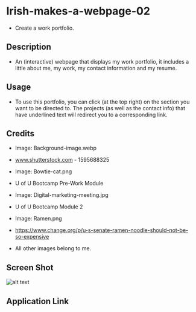 # Irish-makes-a-webpage-02

- Create a work portfolio.

## Description

- An (interactive) webpage that displays my work portfolio, it includes a little about me, my work, my contact information and my resume.

## Usage

- To use this portfolio, you can click (at the top right) on the section you want to be directed to. The projects (as well as the contact info) that have underlined text will redirect you to a corresponding link.

## Credits

- Image: Background-image.webp
- www.shutterstock.com - 1595688325

- Image: Bowtie-cat.png
- U of U Bootcamp Pre-Work Module

- Image: Digital-marketing-meeting.jpg
- U of U Bootcamp Module 2

- Image: Ramen.png
- https://www.change.org/p/u-s-senate-ramen-noodle-should-not-be-so-expensive

- All other images belong to me.

## Screen Shot

![alt text]()

## Application Link
